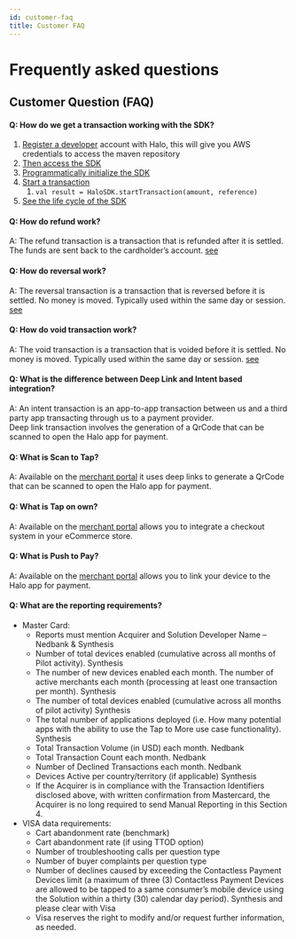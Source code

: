 ```yaml
---
id: customer-faq
title: Customer FAQ
---
```


# Frequently asked questions

## Customer Question  (FAQ)

#### Q: How do we get a transaction working with the SDK?

1. <a href="https://halo.merchantportal.dev.haloplus.io/" target="_blank">Register a developer</a> account with Halo, this will give you AWS credentials to access the maven repository
2. [Then access the SDK](/docs/documentations/sdk/getting-started-with-sdk)
3. [Programmatically initialize the SDK](/docs/documentations/sdk/sdk-integration-guide#6-initialization-of-the-sdk)
4. [Start a transaction](/docs/documentations/sdk/sdk-integration-guide#7-transaction-flow)
   1. `val result = HaloSDK.startTransaction(amount, reference)`
5. [See the life cycle of the SDK](/docs/documentations/sdk/sdk-integration-guide#5-life-cycle-methods)

#### Q: How do refund work?
A: The refund transaction is a transaction that is refunded after it is settled. The funds are sent back to the cardholder’s account. [see](/docs/documentations/api-docs/refunds#refund)

#### Q: How do reversal work?
A: The reversal transaction is a transaction that is reversed before it is settled. No money is moved. Typically used within the same day or session. [see](/docs/documentations/api-docs/refunds#reversal)

#### Q: How do void transaction work?
A: The void transaction is a transaction that is voided before it is settled. No money is moved. Typically used within the same day or session. [see](/docs/documentations/api-docs/refunds#void)

#### Q: What is the difference between Deep Link and Intent based integration?
A: An intent transaction is an app-to-app transaction between us and a third party app transacting through us to a payment provider.<br/>
Deep link transaction involves the generation of a QrCode that can be scanned to open the Halo app for payment.

#### Q: What is Scan to Tap?
A: Available on the <a href="https://halo.merchantportal.dev.haloplus.io/" target="_blank">merchant portal</a> it uses deep links to generate a QrCode that can be scanned to open the Halo app for payment.

#### Q: What is Tap on own?
A: Available on the <a href="https://halo.merchantportal.dev.haloplus.io/" target="_blank">merchant portal</a> allows you to integrate a checkout system in your eCommerce store.

#### Q: What is Push to Pay?
A: Available on the <a href="https://halo.merchantportal.dev.haloplus.io/" target="_blank">merchant portal</a> allows you to link your device to the Halo app for payment.

#### Q: What are the reporting requirements?
- Master Card:
  - Reports must mention Acquirer and Solution Developer Name – Nedbank & Synthesis
  - Number of total devices enabled (cumulative across all months of Pilot activity). Synthesis
  - The number of new devices enabled each month. The number of active merchants each month (processing at least one transaction per month). Synthesis
  - The number of total devices enabled (cumulative across all months of pilot activity) Synthesis
  - The total number of applications deployed (i.e. How many potential apps with the ability to use the Tap to More use case functionality). Synthesis
  - Total Transaction Volume (in USD) each month. Nedbank
  - Total Transaction Count each month. Nedbank
  - Number of Declined Transactions each month. Nedbank
  - Devices Active per country/territory (if applicable) Synthesis
  - If the Acquirer is in compliance with the Transaction Identifiers disclosed above, with written confirmation from Mastercard, the Acquirer is no long required to send Manual Reporting in this Section 4.
- VISA data requirements:
  - Cart abandonment rate (benchmark)
  - Cart abandonment rate (if using TTOD option)
  - Number of troubleshooting calls per question type
  - Number of buyer complaints per question type
  - Number of declines caused by exceeding the Contactless Payment Devices limit (a maximum of three (3) Contactless Payment Devices are allowed to be tapped to a same consumer’s mobile device using the Solution within a thirty (30) calendar day period). Synthesis and please clear with Visa
  - Visa reserves the right to modify and/or request further information, as needed.
